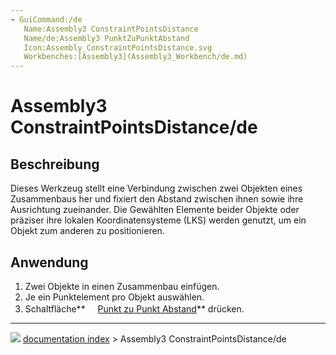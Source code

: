 ```yaml
---
- GuiCommand:/de
   Name:Assembly3 ConstraintPointsDistance
   Name/de:Assembly3 PunktZuPunktAbstand
   Icon:Assembly_ConstraintPointsDistance.svg
   Workbenches:[Assembly3](Assembly3_Workbench/de.md)
---
```


# Assembly3 ConstraintPointsDistance/de

## Beschreibung

Dieses Werkzeug stellt eine Verbindung zwischen zwei Objekten eines Zusammenbaus her und fixiert den Abstand zwischen ihnen sowie ihre Ausrichtung zueinander. Die Gewählten Elemente beider Objekte oder präziser ihre lokalen Koordinatensysteme (LKS) werden genutzt, um ein Objekt zum anderen zu positionieren.

## Anwendung

1.  Zwei Objekte in einen Zusammenbau einfügen.
2.  Je ein Punktelement pro Objekt auswählen.
3.  Schaltfläche**<img src="images/Assembly_ConstraintPointsDistance.svg" width=16px> [Punkt zu Punkt Abstand](Assembly3_ConstraintPointsDistance/de.md)** drücken.



---
![](images/Button_right.svg) [documentation index](../README.md) > Assembly3 ConstraintPointsDistance/de
